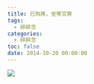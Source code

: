 ```yaml
---
title: 已购房，坐等交房
tags:
  - 碎碎念
categories:
  - 碎碎念
toc: false
date: 2014-10-20 00:00:00
---
```


![](http://file.mspring.org/attach-0cbd7735e90185383e6124354aba54eb!detail)